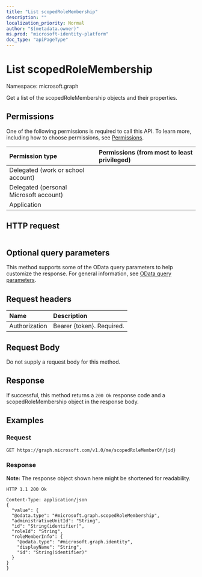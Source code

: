 ```yaml
---
title: "List scopedRoleMembership"
description: ""
localization_priority: Normal
author: "$(metadata.owner)"
ms.prod: "microsoft-identity-platform"
doc_type: "apiPageType"
---
```


# List scopedRoleMembership

Namespace: microsoft.graph

Get a list of the scopedRoleMembership objects and their properties.

## Permissions

One of the following permissions is required to call this API. To learn more, including how to choose permissions, see [Permissions](/graph/permissions-reference).

| Permission type                        | Permissions (from most to least privileged) |
| :------------------------------------- | :------------------------------------------ |
| Delegated (work or school account)     |                                             |
| Delegated (personal Microsoft account) |                                             |
| Application                            |                                             |

## HTTP request

<!-- {
  "blockType": "ignored"
}
-->

```http

```

## Optional query parameters

This method supports some of the OData query parameters to help customize the response. For general information, see [OData query parameters](/graph/query-parameters).

## Request headers

| Name          | Description               |
| :------------ | :------------------------ |
| Authorization | Bearer {token}. Required. |

## Request Body

<!-- Actions and Functions -->

<!-- CRUD Methods -->

Do not supply a request body for this method.

## Response

If successful, this method returns a `200 Ok` response code and a scopedRoleMembership object in the response body.

## Examples

### Request

<!-- {
  "blockType": "request",
  "name": "list_scopedrolemembership"
}
-->

```http
GET https://graph.microsoft.com/v1.0/me/scopedRoleMemberOf/{id}

```

### Response

**Note:** The response object shown here might be shortened for readability.

<!-- {
  "blockType": "response",
  "truncated": true,
  "@odata.type": "Microsoft.DirectoryServices.scopedRoleMembership"
}
-->

```http
HTTP 1.1 200 Ok

Content-Type: application/json
{
  "value": {
  "@odata.type": "#microsoft.graph.scopedRoleMembership",
  "administrativeUnitId": "String",
  "id": "String(identifier)",
  "roleId": "String",
  "roleMemberInfo": {
    "@odata.type": "#microsoft.graph.identity",
    "displayName": "String",
    "id": "String(identifier)"
  }
}
}

```
